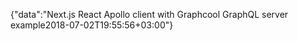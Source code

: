 {"data":"Next.js React Apollo client with Graphcool GraphQL server example2018-07-02T19:55:56+03:00"}
